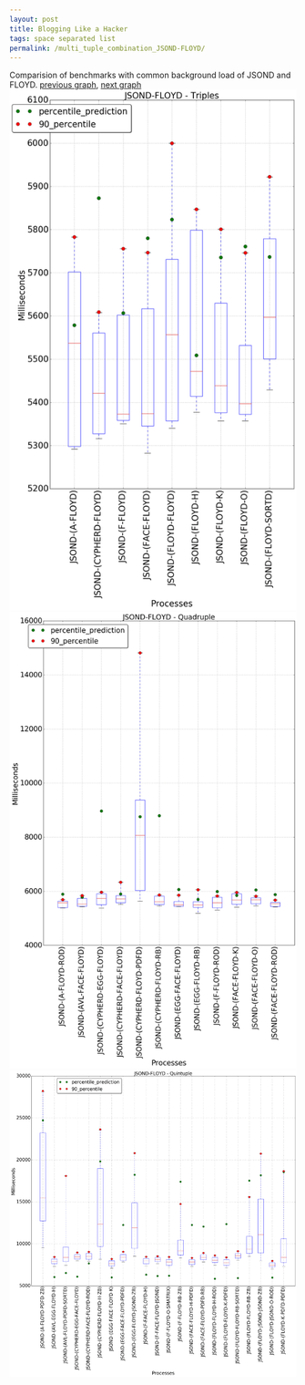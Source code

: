 ```yaml
---
layout: post
title: Blogging Like a Hacker
tags: space separated list
permalink: /multi_tuple_combination_JSOND-FLOYD/
---
```


Comparision of benchmarks with common background load of JSOND and FLOYD.
[previous graph](../multi_tuple_combination_JSOND-FACE/), [next graph](../multi_tuple_combination_JSOND-F/)
<img src="./images/triple/JSOND/JSOND-FLOYD_box.png" alt="graph figure"><img src="./images/quadruple/JSOND/JSOND-FLOYD_box.png" alt="graph figure"><img src="./images/quintuple/JSOND/JSOND-FLOYD_box.png" alt="graph figure">